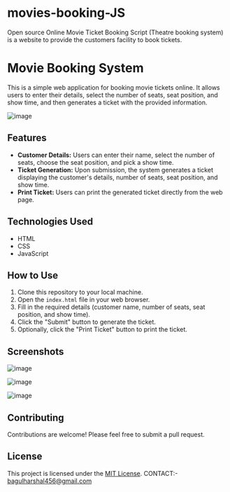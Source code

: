 # movies-booking-JS
Open source Online Movie Ticket Booking Script (Theatre booking system) is a website to provide the customers facility to book tickets.

# Movie Booking System

This is a simple web application for booking movie tickets online. It allows users to enter their details, select the number of seats, seat position, and show time, and then generates a ticket with the provided information.

![image](https://github.com/harsh4042/movies-booking-JS/assets/106963882/e3987b87-6269-489a-ad24-d7c75eaf1a77)


## Features

- **Customer Details:** Users can enter their name, select the number of seats, choose the seat position, and pick a show time.
- **Ticket Generation:** Upon submission, the system generates a ticket displaying the customer's details, number of seats, seat position, and show time.
- **Print Ticket:** Users can print the generated ticket directly from the web page.

## Technologies Used

- HTML
- CSS
- JavaScript

## How to Use

1. Clone this repository to your local machine.
2. Open the `index.html` file in your web browser.
3. Fill in the required details (customer name, number of seats, seat position, and show time).
4. Click the "Submit" button to generate the ticket.
5. Optionally, click the "Print Ticket" button to print the ticket.


## Screenshots

![image](https://github.com/harsh4042/movies-booking-JS/assets/106963882/6e375f42-a046-43aa-b112-95d7136dc9bf)

![image](https://github.com/harsh4042/movies-booking-JS/assets/106963882/822889d0-49c4-43fa-96db-41d213a05ee7)

![image](https://github.com/harsh4042/movies-booking-JS/assets/106963882/91ba24a0-19e5-4aa1-9874-73c2b53eadc3)


## Contributing

Contributions are welcome! Please feel free to submit a pull request.

## License

This project is licensed under the [MIT License](LICENSE).
CONTACT:- bagulharshal456@gmail.com

